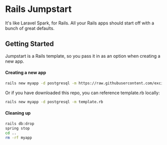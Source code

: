 # Rails Jumpstart

It's like Laravel Spark, for Rails. All your Rails apps should start off with a bunch of great defaults.

## Getting Started

Jumpstart is a Rails template, so you pass it in as an option when creating a new app.

#### Creating a new app

```bash
rails new myapp -d postgresql -m https://raw.githubusercontent.com/excid3/jumpstart/master/template.rb
```

Or if you have downloaded this repo, you can reference template.rb locally:

```bash
rails new myapp -d postgresql -m template.rb
```

#### Cleaning up

```bash
rails db:drop
spring stop
cd ..
rm -rf myapp
```
